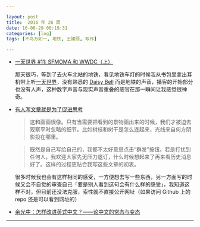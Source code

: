 ```yaml
---

layout: post
title:  2016 年 26 周
date: 16-06-29 00:19:31
categories: [log]
tags: [不鸟万如一, 地铁, 王建硕, 写作]

---
```


- [一天世界 #11: SFMOMA 和 WWDC（上）](http://ipn.li/yitianshijie/11/)

	那天很巧，等到了去火车北站的地铁，看见地铁车灯的时候我从书包里拿出耳机带上听[一天世界](http://ipn.li/yitianshijie/)，没有熟悉的 [Daisy Bell](https://www.youtube.com/watch?v=41U78QP8nBk) 而是地铁的声音，播客的开始部分也没有人声，这种数字声音与现实声音重叠的感官在那一瞬间让我感觉很神奇。

- [有人写文章就是为了促进思考](http://mp.weixin.qq.com/s?__biz=MjM5NzI0Mjg0MA%3D%3D&idx=1&mid=2652370987&scene=0&sn=c8083fd148a94fa2f4b74986b3045f03)

	> 这和画画很像。只有当需要把看到的景物画出来的时候，我们才被迫去观察平时忽略的细节。比如树枝和树干是怎么连起来，光线来自何方阴影投在哪里。

	> 既然是自己写给自己的，我都不太好意思点击“群发”按钮。若是打扰到任何人，我欢迎大家先无压力退订，什么时候想起来了再来看历史消息好了。这样的过程更贴合我写这些文章的初衷。

	很多时候我也会有这样相同的感受，一方便想去写一些东西，另一方面写的时候又会不自觉的审查自己「要是别人看到这句会有什么样的感受」，我知道这样不对，但目前还没法克服，索性就不直接公开网址（如果访问 Github 上的 repo 还是可以看到网址的）

- [余光中：怎样改进英式中文？——论中文的常态与变态](https://open.leancloud.cn/improve-chinese.html)

---
